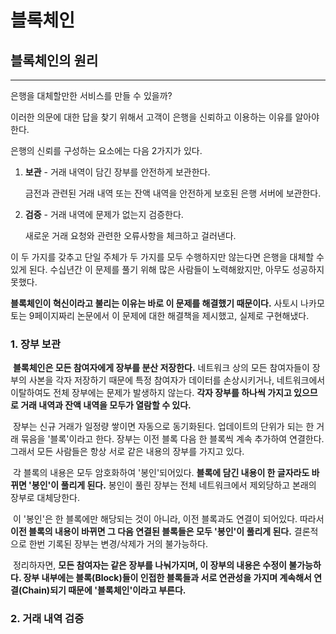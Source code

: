 # 블록체인



## 블록체인의 원리

________________

은행을 대체할만한 서비스를 만들 수 있을까? 

이러한 의문에 대한 답을 찾기 위해서 고객이 은행을 신뢰하고 이용하는 이유를 알아야한다.

은행의 신뢰를 구성하는 요소에는 다음 2가지가 있다.

1. **보관** - 거래 내역이 담긴 장부를 안전하게 보관한다.

   금전과 관련된 거래 내역 또는 잔액 내역을 안전하게 보호된 은행 서버에 보관한다.

2. **검증** - 거래 내역에 문제가 없는지 검증한다.

   새로운 거래 요청와 관련한 오류사항을 체크하고 걸러낸다.

이 두 가지를 갖추고 단일 주체가 두 가지를 모두 수행하지만 않는다면 은행을 대체할 수 있게 된다. 수십년간 이 문제를 풀기 위해 많은 사람들이 노력해왔지만, 아무도 성공하지 못했다.

**블록체인이 혁신이라고 불리는 이유는 바로 이 문제를 해결했기 때문이다.** 사토시 나카모토는 9페이지짜리 논문에서 이 문제에 대한 해결책을 제시했고, 실제로 구현해냈다.



### 1. 장부 보관

​	**블록체인은 모든 참여자에게 장부를 분산 저장한다.** 네트워크 상의 모든 참여자들이 장부의 사본을 각자 저장하기 때문에 특정 참여자가 데이터를 손상시키거나, 네트워크에서 이탈하여도 전체 장부에는 문제가 발생하지 않는다. **각자 장부를 하나씩 가지고 있으므로 거래 내역과 잔액 내역을 모두가 열람할 수 있다.**

​	장부는 신규 거래가 일정량 쌓이면 자동으로 동기화된다. 업데이트의 단위가 되는 한 거래 묶음을 '블록'이라고 한다. 장부는 이전 블록 다음 한 블록씩 계속 추가하여 연결한다. 그래서 모든 사람들은 항상 서로 같은 내용의 장부를 가지고 있다.

​	각 블록의 내용은 모두 암호화하여 '봉인'되어있다. **블록에 담긴 내용이 한 글자라도 바뀌면 '봉인'이 풀리게 된다.** 봉인이 풀린 장부는 전체 네트워크에서 제외당하고 본래의 장부로 대체당한다.

​	이 '봉인'은 한 블록에만 해당되는 것이 아니라, 이전 블록과도 연결이 되어있다. 따라서 **이전 블록의 내용이 바뀌면 그 다음 연결된 블록들은 모두 '봉인'이 풀리게 된다.** 결론적으로 한번 기록된 장부는 변경/삭제가 거의 불가능하다.

​	정리하자면, **모든 참여자는 같은 장부를 나눠가지며, 이 장부의 내용은 수정이 불가능하다. 장부 내부에는 블록(Block)들이 인접한 블록들과 서로 연관성을 가지며 계속해서 연결(Chain)되기 때문에 '블록체인'이라고 부른다.**



### 2. 거래 내역 검증

​	

